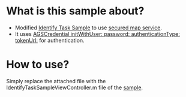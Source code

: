 # What is this sample about?

* Modified [Identify Task Sample](http://www.arcgis.com/home/item.html?id=6bef3f02c88e425db34650b4c4adc05d) to use [secured map service](http://sampleserver6.arcgisonline.com/arcgis/rest/services/Wildfire_secure_ac2/MapServer).
* It uses [AGSCredential initWithUser: password: authenticationType: tokenUrl:](https://developers.arcgis.com/ios/api-reference/interface_a_g_s_credential.html#a2bf07c1bfcb469ebab587f6c3940e79e) for authentication. 

# How to use?

Simply replace the attached file with the IdentifyTaskSampleViewController.m file of the [sample](https://github.com/Esri/arcgis-runtime-samples-ios/blob/master/IdentifyTaskSample/objective-c/Classes/IdentifyTaskSampleViewController.m).